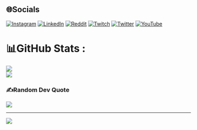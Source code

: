 
## 🌐Socials
[![Instagram](https://img.shields.io/badge/Instagram-%23E4405F.svg?logo=Instagram&logoColor=white)](https://instagram.com/nikelf_) [![LinkedIn](https://img.shields.io/badge/LinkedIn-%230077B5.svg?logo=linkedin&logoColor=white)](https://linkedin.com/in/nithinm07) [![Reddit](https://img.shields.io/badge/Reddit-%23FF4500.svg?logo=Reddit&logoColor=white)](https://reddit.com/user/Candid_Ad5694) [![Twitch](https://img.shields.io/badge/Twitch-%239146FF.svg?logo=Twitch&logoColor=white)](https://twitch.tv/devthenik) [![Twitter](https://img.shields.io/badge/Twitter-%231DA1F2.svg?logo=Twitter&logoColor=white)](https://twitter.com/SuzuElfed) [![YouTube](https://img.shields.io/badge/YouTube-%23FF0000.svg?logo=YouTube&logoColor=white)](https://youtube.com/c/NykSan) 

# 📊GitHub Stats :
![](https://github-readme-stats.vercel.app/api?username=nyksans&theme=radical&hide_border=false&include_all_commits=false&count_private=false)<br/>
![](https://github-readme-stats.vercel.app/api/top-langs/?username=nyksans&theme=radical&hide_border=false&include_all_commits=false&count_private=false&layout=compact)

### ✍️Random Dev Quote
![](https://quotes-github-readme.vercel.app/api?type=horizontal&theme=dark)

---
[![](https://visitcount.itsvg.in/api?id=nyksans&icon=0&color=0)](https://visitcount.itsvg.in)
